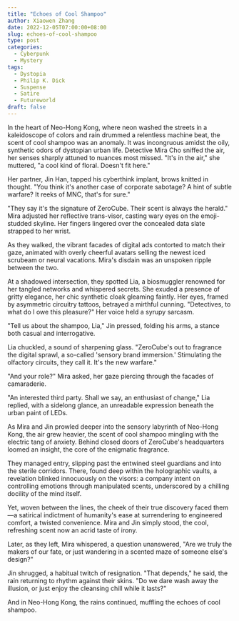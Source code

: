 ```yaml
---
title: "Echoes of Cool Shampoo"
author: Xiaowen Zhang
date: 2022-12-05T07:00:00+08:00
slug: echoes-of-cool-shampoo
type: post
categories:
  - Cyberpunk
  - Mystery
tags:
  - Dystopia
  - Philip K. Dick
  - Suspense
  - Satire
  - Futureworld
draft: false
---
```


In the heart of Neo-Hong Kong, where neon washed the streets in a kaleidoscope of colors and rain drummed a relentless machine beat, the scent of cool shampoo was an anomaly. It was incongruous amidst the oily, synthetic odors of dystopian urban life. Detective Mira Cho sniffed the air, her senses sharply attuned to nuances most missed. "It's in the air," she muttered, "a cool kind of floral. Doesn't fit here."

Her partner, Jin Han, tapped his cyberthink implant, brows knitted in thought. "You think it's another case of corporate sabotage? A hint of subtle warfare? It reeks of MNC, that's for sure."

"They say it's the signature of ZeroCube. Their scent is always the herald." Mira adjusted her reflective trans-visor, casting wary eyes on the emoji-studded skyline. Her fingers lingered over the concealed data slate strapped to her wrist.

As they walked, the vibrant facades of digital ads contorted to match their gaze, animated with overly cheerful avatars selling the newest iced scrubeam or neural vacations. Mira's disdain was an unspoken ripple between the two.

At a shadowed intersection, they spotted Lia, a biosmuggler renowned for her tangled networks and whispered secrets. She exuded a presence of gritty elegance, her chic synthetic cloak gleaming faintly. Her eyes, framed by asymmetric circuitry tattoos, betrayed a mirthful cunning. "Detectives, to what do I owe this pleasure?" Her voice held a syrupy sarcasm.

"Tell us about the shampoo, Lia," Jin pressed, folding his arms, a stance both casual and interrogative.

Lia chuckled, a sound of sharpening glass. "ZeroCube's out to fragrance the digital sprawl, a so-called 'sensory brand immersion.' Stimulating the olfactory circuits, they call it. It's the new warfare."

"And your role?" Mira asked, her gaze piercing through the facades of camaraderie.

"An interested third party. Shall we say, an enthusiast of change," Lia replied, with a sidelong glance, an unreadable expression beneath the urban paint of LEDs.

As Mira and Jin prowled deeper into the sensory labyrinth of Neo-Hong Kong, the air grew heavier, the scent of cool shampoo mingling with the electric tang of anxiety. Behind closed doors of ZeroCube's headquarters loomed an insight, the core of the enigmatic fragrance.

They managed entry, slipping past the entwined steel guardians and into the sterile corridors. There, found deep within the holographic vaults, a revelation blinked innocuously on the visors: a company intent on controlling emotions through manipulated scents, underscored by a chilling docility of the mind itself.

Yet, woven between the lines, the cheek of their true discovery faced them—a satirical indictment of humanity's ease at surrendering to engineered comfort, a twisted convenience. Mira and Jin simply stood, the cool, refreshing scent now an acrid taste of irony.

Later, as they left, Mira whispered, a question unanswered, "Are we truly the makers of our fate, or just wandering in a scented maze of someone else's design?"

Jin shrugged, a habitual twitch of resignation. "That depends," he said, the rain returning to rhythm against their skins. "Do we dare wash away the illusion, or just enjoy the cleansing chill while it lasts?"

And in Neo-Hong Kong, the rains continued, muffling the echoes of cool shampoo.